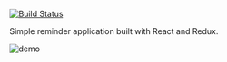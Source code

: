[![Build Status](https://travis-ci.org/zv3/reminders-app.svg?branch=master)](https://travis-ci.org/zv3/reminders-app)

Simple reminder application built with React and Redux.

![demo](https://dzv3.s3.amazonaws.com/captures/Kapture%202019-02-04%20at%2021.39.07.gif)
